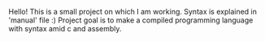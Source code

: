 Hello! This is a small project on which I am working. Syntax is explained in 'manual' file :)
Project goal is to make a compiled programming language with syntax amid c and assembly.
